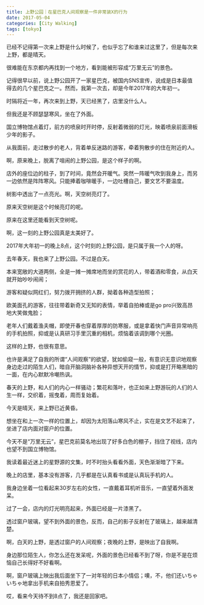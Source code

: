 ```yaml
---
title: 上野公园｜在星巴克人间观察是一件非常装X的行为
date: 2017-05-04
categories: [City Walking]
tags: [tokyo]
---
```


已经不记得第一次来上野是什么时候了，也似乎忘了和谁来过这里了，但是每次来上野，都是晴天。

很难能在东京都内再找到一个地方，看到能被形容成“万里无云”的景色。



记得很早以前，说上野公园开了一家星巴克，被国内SNS宣传，说成是日本最值得去的几个星巴克之一。然而，我第一次去，却是今年2017年的大年初一。

时隔将近一年，再次来到上野，天已经黑了，店里没什么人。

但我还是不顾瑟瑟寒风，坐在了外面。



国立博物馆点着灯，前方的喷泉时开时停，反射着微弱的灯光，映着喷泉前面滑板少年的影子。

从我面前，走过散步的老人，背着单反迷路的游客，牵着狗散步的住在附近的人。

啊，原来晚上，脱离了喧闹的上野公园，是这个样子的啊。

店外的座位边的柱子，到了时间，竟然会开暖气。突然一阵暖气吹到我身上，而另一边依然是阵阵寒风。只能捧着咖啡暖手，一边吐槽自己，要文艺不要温度。

树影中透出了一点亮光。啊，天空树亮灯了。

原来天空树是这个时候亮灯的呢。

原来在这里还能看到天空树呢。

啊，这一刻的上野公园真是太美好了。

2017年大年初一的晚上8点，这个时刻的上野公园，是只属于我一个人的呀。



去年春天，我也来了上野公园。不过是白天。

本来宽敞的大道两侧，全是一摊一摊席地而坐的赏花的人，带着酒和零食，从白天就开始吵吵闹闹；

游客和疑似网红们，努力拨开拥挤的人群，拗着各种造型拍照；

欧美面孔的游客，往往带着新奇又无知的表情，举着自拍棒或是go pro兴致高昂地大笑做鬼脸；

老年人们戴着渔夫帽，即使开春也穿着厚厚的防寒服，或是拿着快门声音异常响亮的手机拍照，抑或是认真研习手里沉重的相机，烦恼着该调到哪个光圈。

这样的上野，也很有意思。

也许是满足了自我的所谓“人间观察”的欲望，犹如偷窥一般，有意识无意识地观察身边走过的陌生人们，暗自开脑洞脑补各种异想天开的情节，抑或是打开略黑暗的一面，在内心默默冷嘲热讽。

春天的上野，和人们的内心一样骚动；繁花和落叶，也正如来上野游玩的人们的人生一样，交织着，摇曳着，周而复始着。



今天是晴天，来上野已近黄昏。

想坐在和上一次一样的位置上，却因为太阳落山寒风不止，实在是文艺不起来了，坐进了店内面对窗户的位置。

今天不是“万里无云”，星巴克前莫名地出现了好多白色的棚子，挡住了视线，店内也望不到国立博物馆。

我读着最近迷上的星野源的文集，时不时抬头看看外面，天色渐渐暗了下来。



晚上的店里，基本没有游客，几乎都是在认真看书或是认真玩手机的人。

我身边坐着一位看起来30岁左右的女性，一直戴着耳机听音乐，一直望着外面发呆。

过了一会，店内的灯光明亮起来，外面已经是一片漆黑了。

透过窗户玻璃，望不到外面的景色，反而，自己的影子反射在了玻璃上，越来越清楚。

啊，白天的上野，是透过窗户的人间观察；夜晚的上野，是映出了自我啊。

身边那位陌生人，你怎么还在发呆呢，外面的景色已经看不到了呀，你是不是在烦恼自己长得好不好看啊。

啊，窗户玻璃上映出我后面坐下了一对年轻的日本小情侣；噢，不，他们还いちゃいちゃ地拿出手机来自拍秀恩爱了。

哎，看来今天待不到8点了，我还是回家吧。